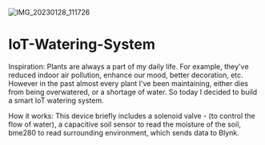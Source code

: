 ![IMG_20230128_111726](https://user-images.githubusercontent.com/123163898/215252853-61ee44d0-5a51-4d02-a27d-40805360908d.jpg)

# IoT-Watering-System
Inspiration:
Plants are always a part of my daily life. For example, they've reduced indoor air pollution, enhance our mood, better decoration, etc. However in the past almost every plant I've been maintaining, either dies from being overwatered, or a shortage of water. So today I decided to build a smart IoT watering system.

How it works:
This device briefly includes a solenoid valve - (to control the flow of water), a capacitive soil sensor to read the moisture of the soil, bme280 to read surrounding environment, which sends data to Blynk.
